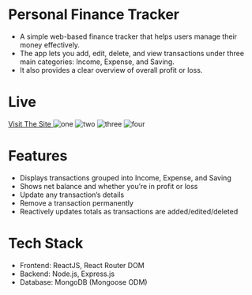 # Personal Finance Tracker

- A simple web-based finance tracker that helps users manage their money effectively.
- The app lets you add, edit, delete, and view transactions under three main categories: Income, Expense, and Saving.
- It also provides a clear overview of overall profit or loss.


# Live 
[Visit The Site ](https://personal-finance-tracker-frontend-eight.vercel.app/)
![one](./appSreenshot1)
![two](./appSreenshot2)
![three](./appSreenshot3)
![four](./appSreenshot4)


# Features

- Displays transactions grouped into Income, Expense, and Saving
- Shows net balance and whether you’re in profit or loss
- Update any transaction’s details
- Remove a transaction permanently
- Reactively updates totals as transactions are added/edited/deleted


# Tech Stack

- Frontend: ReactJS, React Router DOM
- Backend: Node.js, Express.js
- Database: MongoDB (Mongoose ODM)
  
